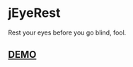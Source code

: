 <h1>jEyeRest</h1>
Rest your eyes before you go blind, fool.

<a href="http://xmiao2.github.io/jEyeRest/"><h2>DEMO</h2></a>
